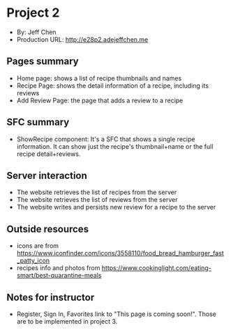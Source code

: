 # Project 2
+ By: Jeff Chen
+ Production URL: <http://e28p2.adejeffchen.me>

## Pages summary
+ Home page: shows a list of recipe thumbnails and names 
+ Recipe Page: shows the detail information of a recipe, including its reviews 
+ Add Review Page: the page that adds a review to a recipe 

## SFC summary
+ ShowRecipe component: It's a SFC that shows a single recipe information. It can show just the recipe's thumbnail+name or the full recipe detail+reviews. 
  
## Server interaction
+ The website retrieves the list of recipes from the server 
+ The website retrieves the list of reviews from the server 
+ The website writes and persists new review for a recipe to the server 

## Outside resources
+ icons are from <https://www.iconfinder.com/icons/3558110/food_bread_hamburger_fast_patty_icon>
+ recipes info and photos from <https://www.cookinglight.com/eating-smart/best-quarantine-meals>

## Notes for instructor
+ Register, Sign In, Favorites link to "This page is coming soon!". Those are to be implemented in project 3. 